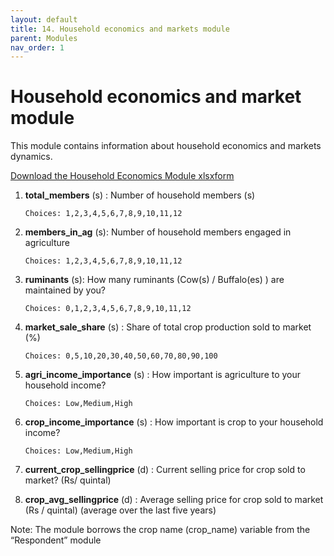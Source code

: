 ```yaml
---
layout: default
title: 14. Household economics and markets module
parent: Modules
nav_order: 1
---
```


# Household economics and market module

This module contains information about household economics and markets dynamics.

[Download the Household Economics Module xlsxform](Modules/df_household_econ.xlsx)



1.  **total_members** (s) : Number of household members (s) 

        Choices: 1,2,3,4,5,6,7,8,9,10,11,12

2.  **members_in_ag** (s): Number of household members engaged in agriculture       

        Choices: 1,2,3,4,5,6,7,8,9,10,11,12

3.  **ruminants** (s): How many ruminants (Cow(s) / Buffalo(es) ) are maintained by you?    

        Choices: 0,1,2,3,4,5,6,7,8,9,10,11,12

4.  **market_sale_share** (s) : Share of total  crop production sold to market (%)  

        Choices: 0,5,10,20,30,40,50,60,70,80,90,100

5.  **agri_income_importance** (s) : How important is agriculture to your household income? 

        Choices: Low,Medium,High

6.  **crop_income_importance** (s) : How important is  crop to your household income?   

        Choices: Low,Medium,High

7.  **current_crop_sellingprice** (d) : Current selling price for  crop sold to market? (Rs/ quintal)   

8.  **crop_avg_sellingprice** (d) : Average selling price for  crop sold to market (Rs / quintal) (average over the last five years)    

<div class = 'alert'>Note: The module  borrows the crop name (crop_name) variable from the “Respondent” module 
</div>
